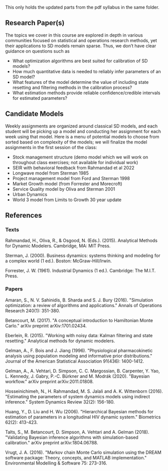 This only holds the updated parts from the pdf syllabus in the same folder.

## Research Paper(s)

The topics we cover in this course are explored in depth in various communities focused on statistical and operations research methods, yet their applications to SD models remain sparse. Thus, we don’t have clear guidance on questions such as 
- What optimization algorithms are best suited for calibration of SD models?
- How much quantitative data is needed to reliably infer parameters of an SD model?
- What features of the model determine the value of including state resetting and filtering methods in the calibration process?
- What estimation methods provide reliable confidence/credible intervals for estimated parameters?

## Candidate Models 

Weekly assignments are organized around classical SD models, and each student will be picking up a model and conducting her assignment for each week using that model. Here is a menu of potential models to choose from sorted based on complexity of the models; we will finalize the model assignments in the first session of the class: 
-   Stock management structure (demo model which we will work on throughout class exercises; not available for individual work) 
-   SEIR with behavioral feedback from Rahmandad et al 2022     
-   Longwave model from Sterman 1985 
-   Project management model from Ford and Sterman 1998 
-   Market Growth model (from Forrester and Morecroft) 
-   Service Quality model by Oliva and Sterman 2001 
-   Urban Dynamics 
-   World 3 model from Limits to Growth 30 year update  
    

## References 

### Texts 

Rahmandad, H., Oliva, R., & Osgood, N. (Eds.). (2015). Analytical Methods for Dynamic Modelers. Cambridge, MA: MIT Press. 

Sterman, J. (2000). Business dynamics: systems thinking and modeling for a complex world (1 ed.). Boston: McGraw-Hill/Irwin. 

Forrester, J. W. (1961). Industrial Dynamics (1 ed.). Cambridge: The M.I.T. Press. 

### Papers 

Amaran, S., N. V. Sahinidis, B. Sharda and S. J. Bury (2016). "Simulation optimization: a review of algorithms and applications." Annals of Operations Research 240(1): 351-380. 

Betancourt, M. (2017). "A conceptual introduction to Hamiltonian Monte Carlo." arXiv preprint arXiv:1701.02434. 

Eberlein, R. (2015). "Working with noisy data: Kalman filtering and state resetting." Analytical methods for dynamic modelers. 

Gelman, A., F. Bois and J. Jiang (1996). "Physiological pharmacokinetic analysis using population modeling and informative prior distributions." Journal of the American Statistical Association 91(436): 1400-1412. 

Gelman, A., A. Vehtari, D. Simpson, C. C. Margossian, B. Carpenter, Y. Yao, L. Kennedy, J. Gabry, P.-C. Bürkner and M. Modrák (2020). "Bayesian workflow." arXiv preprint arXiv:2011.01808. 

Hosseinichimeh, N., H. Rahmandad, M. S. Jalali and A. K. Wittenborn (2016). "Estimating the parameters of system dynamics models using indirect inference." System Dynamics Review 32(2): 156-180. 

Huang, Y., D. Liu and H. Wu (2006). "Hierarchical Bayesian methods for estimation of parameters in a longitudinal HIV dynamic system." Biometrics 62(2): 413-423. 

Talts, S., M. Betancourt, D. Simpson, A. Vehtari and A. Gelman (2018). "Validating Bayesian inference algorithms with simulation-based calibration." arXiv preprint arXiv:1804.06788. 

Vrugt, J. A. (2016). "Markov chain Monte Carlo simulation using the DREAM software package: Theory, concepts, and MATLAB implementation." Environmental Modelling & Software 75: 273-316.